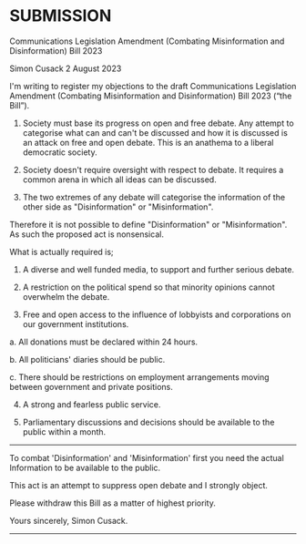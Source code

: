 # SUBMISSION

 Communications Legislation Amendment (Combating Misinformation and Disinformation) Bill 2023

Simon Cusack
2 August 2023

I'm writing to register my objections to the draft Communications Legislation Amendment
(Combating Misinformation and Disinformation) Bill 2023 (“the Bill”).

1. Society must base its progress on open and free debate. Any attempt to categorise
what can and can't be discussed and how it is discussed is an attack on free and
open debate. This is an anathema to a liberal democratic society.

2. Society doesn't require oversight with respect to debate. It requires a common arena
in which all ideas can be discussed.

3. The two extremes of any debate will categorise the information of the other side as
"Disinformation" or "Misinformation".

Therefore it is not possible to define "Disinformation" or "Misinformation". As such the
proposed act is nonsensical.

What is actually required is;

1. A diverse and well funded media, to support and further serious debate.

2. A restriction on the political spend so that minority opinions cannot overwhelm the
debate.

3. Free and open access to the influence of lobbyists and corporations on our
government institutions.

a. All donations must be declared within 24 hours.

b. All politicians' diaries should be public.

c. There should be restrictions on employment arrangements moving between
government and private positions.

4. A strong and fearless public service.

5. Parliamentary discussions and decisions should be available to the public within a
month.


-----

To combat 'Disinformation' and 'Misinformation' first you need the actual Information to be
available to the public.

This act is an attempt to suppress open debate and I strongly object.

Please withdraw this Bill as a matter of highest priority.

Yours sincerely, Simon Cusack.


-----

